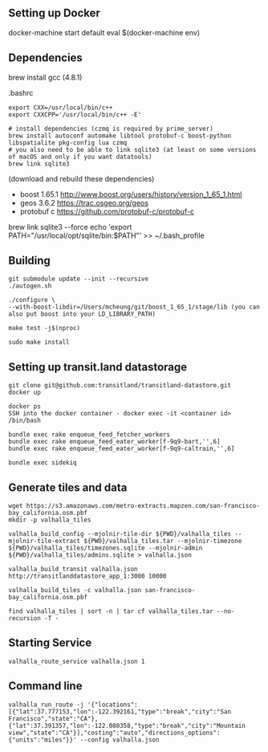 Setting up Docker
------------------
docker-machine start default 
eval $(docker-machine env)

Dependencies
------------------

brew install gcc (4.8.1)

.bashrc
```
export CXX=/usr/local/bin/c++
export CXXCPP='/usr/local/bin/c++ -E'
```

```
# install dependencies (czmq is required by prime_server)
brew install autoconf automake libtool protobuf-c boost-python libspatialite pkg-config lua czmq
# you also need to be able to link sqlite3 (at least on some versions of macOS and only if you want datatools)
brew link sqlite3
```

(download and rebuild these dependencies)
- boost 1.65.1 http://www.boost.org/users/history/version_1_65_1.html
- geos 3.6.2 https://trac.osgeo.org/geos
- protobuf c https://github.com/protobuf-c/protobuf-c

brew link sqlite3 --force
echo 'export PATH="/usr/local/opt/sqlite/bin:$PATH"' >> ~/.bash_profile

Building
------------------
```
git submodule update --init --recursive
./autogen.sh

./configure \
--with-boost-libdir=/Users/mcheung/git/boost_1_65_1/stage/lib (you can also put boost into your LD_LIBRARY_PATH)

make test -j$(nproc)

sudo make install
```

Setting up transit.land datastorage
----------------------------
```
git clone git@github.com:transitland/transitland-datastore.git
docker up

docker ps 
SSH into the docker container - docker exec -it <container id> /bin/bash

bundle exec rake enqueue_feed_fetcher_workers
bundle exec rake enqueue_feed_eater_worker[f-9q9-bart,'',6]
bundle exec rake enqueue_feed_eater_worker[f-9q9-caltrain,'',6]

bundle exec sidekiq
```

Generate tiles and data
-------------------------------
```
wget https://s3.amazonaws.com/metro-extracts.mapzen.com/san-francisco-bay_california.osm.pbf
mkdir -p valhalla_tiles

valhalla_build_config --mjolnir-tile-dir ${PWD}/valhalla_tiles --mjolnir-tile-extract ${PWD}/valhalla_tiles.tar --mjolnir-timezone ${PWD}/valhalla_tiles/timezones.sqlite --mjolnir-admin ${PWD}/valhalla_tiles/admins.sqlite > valhalla.json

valhalla_build_transit valhalla.json http://transitlanddatastore_app_1:3000 10000

valhalla_build_tiles -c valhalla.json san-francisco-bay_california.osm.pbf

find valhalla_tiles | sort -n | tar cf valhalla_tiles.tar --no-recursion -T -
```

Starting Service
-----------------
`valhalla_route_service valhalla.json 1`

Command line
-----------------
```
valhalla_run_route -j '{"locations":[{"lat":37.777153,"lon":-122.392161,"type":"break","city":"San Francisco","state":"CA"},{"lat":37.391357,"lon":-122.080358,"type":"break","city":"Mountain view","state":"CA"}],"costing":"auto","directions_options":{"units":"miles"}}' --config valhalla.json
```


